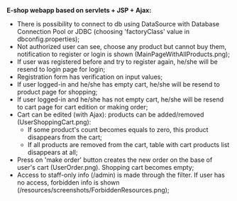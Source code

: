**E-shop webapp based on servlets + JSP + Ajax:**
- There is possibility to connect to db using DataSource with Database Connection Pool or JDBC (choosing 'factoryClass' value in dbconfig.properties);
- Not authorized user can see, choose any product but cannot buy them, notification to register or login is shown (MainPageWithAllProducts.png);
- If user was registered before and try to register again, he/she will be resend to login page for login;
- Registration form has verification on input values;
- If user logged-in and he/she has empty cart, he/she will be resend to product page for shopping;
- If user logged-in and he/she has not empty cart, he/she will be resend to cart page for cart edition or making order;
- Cart can be edited (with Ajax): products can be added/removed (UserShoppingCart.png):
    - If some product's count becomes equals to zero, this product disappears from the cart;
    - If all products are removed from the cart, table with cart products list disappears at all;
- Press on 'make order' button creates the new order on the base of user's cart (UserOrder.png). Shopping cart becomes empty;
- Access to staff-only info (/admin) is made through the filter. If user has no access, forbidden info is shown (/resources/screenshots/ForbiddenResources.png);


  